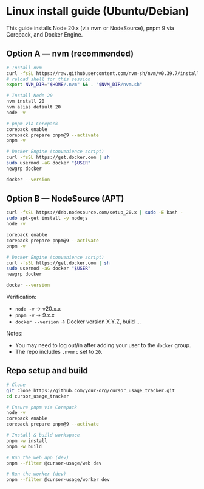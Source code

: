 # Linux install guide (Ubuntu/Debian)

This guide installs Node 20.x (via nvm or NodeSource), pnpm 9 via Corepack, and Docker Engine.

## Option A — nvm (recommended)
```bash
# Install nvm
curl -fsSL https://raw.githubusercontent.com/nvm-sh/nvm/v0.39.7/install.sh | bash
# reload shell for this session
export NVM_DIR="$HOME/.nvm" && . "$NVM_DIR/nvm.sh"

# Install Node 20
nvm install 20
nvm alias default 20
node -v

# pnpm via Corepack
corepack enable
corepack prepare pnpm@9 --activate
pnpm -v

# Docker Engine (convenience script)
curl -fsSL https://get.docker.com | sh
sudo usermod -aG docker "$USER"
newgrp docker

docker --version
```

## Option B — NodeSource (APT)
```bash
curl -fsSL https://deb.nodesource.com/setup_20.x | sudo -E bash -
sudo apt-get install -y nodejs
node -v

corepack enable
corepack prepare pnpm@9 --activate
pnpm -v

# Docker Engine (convenience script)
curl -fsSL https://get.docker.com | sh
sudo usermod -aG docker "$USER"
newgrp docker

docker --version
```

Verification:
- `node -v` → v20.x.x
- `pnpm -v` → 9.x.x
- `docker --version` → Docker version X.Y.Z, build …

Notes:
- You may need to log out/in after adding your user to the `docker` group.
- The repo includes `.nvmrc` set to `20`.

## Repo setup and build
```bash
# Clone
git clone https://github.com/your-org/cursor_usage_tracker.git
cd cursor_usage_tracker

# Ensure pnpm via Corepack
node -v
corepack enable
corepack prepare pnpm@9 --activate

# Install & build workspace
pnpm -w install
pnpm -w build

# Run the web app (dev)
pnpm --filter @cursor-usage/web dev

# Run the worker (dev)
pnpm --filter @cursor-usage/worker dev
```